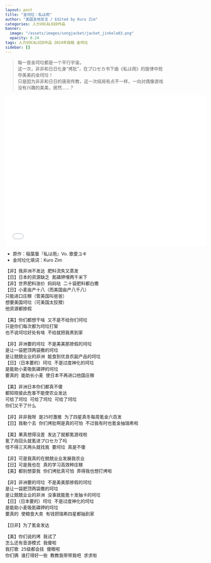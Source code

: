 ```yaml
---
layout: post
title: "金坷垃：私は雨"
author: "美国圣地亚戈 / Edited by Kuro Zim"
categories: 人力VOCALOID作品
banner: 
  image: "/assets/images/songjacket/jacket_jinkela03.png"
  opacity: 0.24
tags: 人力VOCALOID作品 2024年投稿 金坷垃
sidebar: []
---
```


> 每一首金坷垃都是一个平行宇宙。<br>这一次，非非和日日化身“烤批”，在プロセカ书下曲《私は雨》的旋律中抢夺美美的金坷垃！<br>只是因为非非和日日的唐突传教，这一次结局有点不一样，一向对偶像游戏没有兴趣的美美，居然……？<br>

<iframe src="//player.bilibili.com/player.html?bvid=BV1SHt7efErx" width="640" height="480" frameborder="0" scrolling="no" allowfullscreen></iframe>

* 原作：稲葉曇『私は雨』Vo. 歌愛ユキ
* 金坷垃化填词：Kuro Zim

<pre>
【非】我非洲不发达 肥料流失又蒸发
【日】日本的资源缺乏 氮磷钾埋两千米下
【非】世界肥料涨价 妈妈哒 二十袋肥料都白撒
【日】小麦亩产十八（而美国亩产八千八）
只能进口庄稼（管美国叫爸爸）
想要美国坷垃（可美国太狡猾）
他资源都掺假

【美】你们都想干啥 又不是不给你们坷垃
只是你们每次都为坷垃打架
也不说坷垃好处有啥 不给就把我黑到家

【非】非洲要的坷垃 不是美美那掺假的坷垃
是让一袋肥顶两袋撒的坷垃
是让兢兢业业的非洲 能食到优良农副产品的坷垃
【日】（日本要的）坷垃 不是过度神化的坷垃
是能助小麦吸氮磷钾的坷垃
要真的 能助长小麦 使日本不再进口他国庄稼

【美】非洲日本你们都真不傻
都知晓彼此危害不能使农业发达
可给了坷垃 可给了坷垃 可给了坷垃
你们又干了什么

【非】非非我呀 是25时激推 为了四星真冬每周氪金六百发
【日】我勒个去 你们烤批啊是真的可怕 不过我有时也氪金抽瑞希啦

【美】果真想得没差 发达了就都氪游戏啦
氪了舟回头就氪进プロセカ了吗
怪不得三天两头就找我 要坷垃 真是不傻

【非】可是我真的在兢兢业业发展我农业
【日】可是我也在 真的学习高效种庄稼
【美】都别想耍我 你们烤批真可怕 弄得我也想打烤啦

【非】非洲要的坷垃 不是美美那掺假的坷垃
是让一袋肥顶两袋撒的坷垃
是让兢兢业业的非洲 没事就能氪十发抽卡的坷垃
【日】（日本要的）坷垃 不是过度神化的坷垃
是能助小麦吸氮磷钾的坷垃
要真的 使粮食大卖 有钱把瑞希四星都抽到家

【日非】为了氪金发达

【美】你们说的烤 我试了
怎么还有音游模式 我傻啦
我打歌 25级都会挂 傻眼啦
你们俩 谁打得好一些 教教我带带我吧 求求啦</pre>
